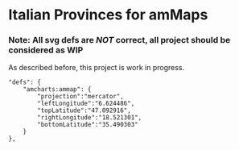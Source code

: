 # Italian Provinces for amMaps

### Note: All svg defs are *NOT* correct, all project should be considered as WIP

As described before, this project is work in progress.

```
"defs": {
    "amcharts:ammap": {
        "projection":"mercator",
        "leftLongitude":"6.624486",
        "topLatitude":"47.092916",
        "rightLongitude":"18.521301",
        "bottomLatitude":"35.490303"
    }
},
```